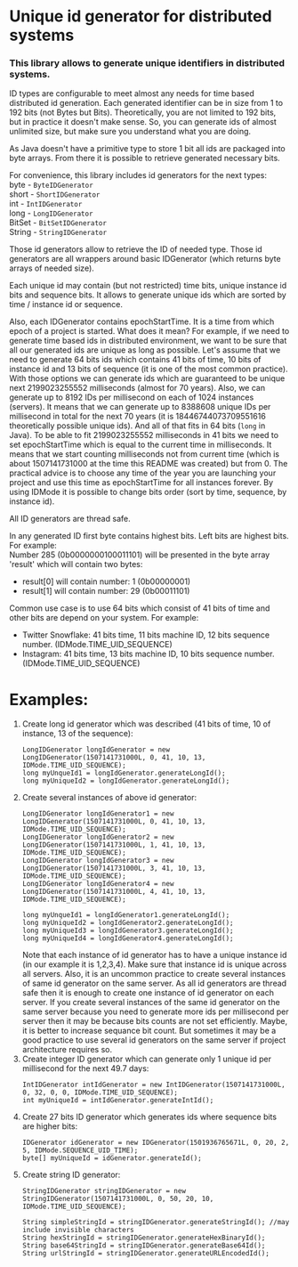 # Unique id generator for distributed systems
### This library allows to generate unique identifiers in distributed systems.

ID types are configurable to meet almost any needs for time based distributed id generation.
Each generated identifier can be in size from 1 to 192 bits (not Bytes but Bits). Theoretically, you are not limited to 192 bits, but in practice it doesn't make sense. So, you can generate ids of almost unlimited size, but make sure you understand what you are doing.

As Java doesn't have a primitive type to store 1 bit all ids are packaged into byte arrays. From there it is possible to retrieve generated necessary bits.

For convenience, this library includes id generators for the next types:<br>
byte - `ByteIDGenerator`<br>
short - `ShortIDGenerator`<br>
int - `IntIDGenerator`<br>
long - `LongIDGenerator`<br>
BitSet - `BitSetIDGenerator`<br>
String - `StringIDGenerator`<br>

Those id generators allow to retrieve the ID of needed type.
Those id generators are all wrappers around basic IDGenerator (which returns byte arrays of needed size).

Each unique id may contain (but not restricted) time bits, unique instance id bits and sequence bits. It allows to generate unique ids which are sorted by time / instance id or sequence.

Also, each IDGenerator contains epochStartTime. It is a time from which epoch of a project is started.
What does it mean?
For example, if we need to generate time based ids in distributed environment, we want to be sure that all our generated ids are unique as long as possible.
Let's assume that we need to generate 64 bits ids which contains 41 bits of time, 10 bits of instance id and 13 bits of sequence (it is one of the most common practice).
With those options we can generate ids which are guaranteed to be unique next 2199023255552 milliseconds (almost for 70 years). Also, we can generate up to 8192 IDs per millisecond on each of 1024 instances (servers). It means that we can generate up to 8388608 unique IDs per millisecond in total for the next 70 years (it is 18446744073709551616 theoretically possible unique ids). And all of that fits in 64 bits (`long` in Java).
To be able to fit 2199023255552 milliseconds in 41 bits we need to set epochStartTime which is equal to the current time in milliseconds. It means that we start counting milliseconds not from current time (which is about 1507141731000 at the time this README was created) but from 0.
The practical advice is to choose any time of the year you are launching your project and use this time as epochStartTime for all instances forever.
By using IDMode it is possible to change bits order (sort by time, sequence, by instance id).

All ID generators are thread safe.

In any generated ID first byte contains highest bits. Left bits are highest bits.  
For example:  
Number 285 (0b0000000100011101) will be presented in the byte array 'result' which will contain two bytes:  
 - result[0] will contain number: 1 (0b00000001)  
 - result[1] will contain number: 29 (0b00011101)  
    
Common use case is to use 64 bits which consist of 41 bits of time and other bits are depend on your system. For example:   
 - Twitter Snowflake: 41 bits time, 11 bits machine ID, 12 bits sequence number. (IDMode.TIME_UID_SEQUENCE)  
 - Instagram: 41 bits time, 13 bits machine ID, 10 bits sequence number. (IDMode.TIME_UID_SEQUENCE)
 
# Examples:
1. Create long id generator which was described (41 bits of time, 10 of instance, 13 of the sequence):
   ```
   LongIDGenerator longIdGenerator = new LongIDGenerator(1507141731000L, 0, 41, 10, 13, IDMode.TIME_UID_SEQUENCE);
   long myUnqueId1 = longIdGenerator.generateLongId();
   long myUniqueId2 = longIdGenerator.generateLongId();
   ```
2. Create several instances of above id generator:
   ```
   LongIDGenerator longIdGenerator1 = new LongIDGenerator(1507141731000L, 0, 41, 10, 13, IDMode.TIME_UID_SEQUENCE);
   LongIDGenerator longIdGenerator2 = new LongIDGenerator(1507141731000L, 1, 41, 10, 13, IDMode.TIME_UID_SEQUENCE);
   LongIDGenerator longIdGenerator3 = new LongIDGenerator(1507141731000L, 3, 41, 10, 13, IDMode.TIME_UID_SEQUENCE);
   LongIDGenerator longIdGenerator4 = new LongIDGenerator(1507141731000L, 4, 41, 10, 13, IDMode.TIME_UID_SEQUENCE);
   
   long myUnqueId1 = longIdGenerator1.generateLongId();
   long myUniqueId2 = longIdGenerator2.generateLongId();
   long myUniqueId3 = longIdGenerator3.generateLongId();
   long myUniqueId4 = longIdGenerator4.generateLongId();
   ```
   Note that each instance of id generator has to have a unique instance id (in our example it is 1,2,3,4). Make sure that    instance id is unique across all servers.
   Also, it is an uncommon practice to create several instances of same id generator on the same server. As all id generators are    thread safe then it is enough to create one instance of id generator on each server. If you create several instances of the same id generator on the same server because you need to generate more ids per millisecond per server then it may be because bits counts are not set efficiently. Maybe, it is better to increase sequance bit count. But sometimes it may be a good practice to use several id generators on the same server if project architecture requires so.
3. Create integer ID generator which can generate only 1 unique id per millisecond for the next 49.7 days:
   ```
   IntIDGenerator intIdGenerator = new IntIDGenerator(1507141731000L, 0, 32, 0, 0, IDMode.TIME_UID_SEQUENCE);
   int myUniqueId = intIdGenerator.generateIntId();
   ```
4. Create 27 bits ID generator which generates ids where sequence bits are higher bits:
   ```
   IDGenerator idGenerator = new IDGenerator(1501936765671L, 0, 20, 2, 5, IDMode.SEQUENCE_UID_TIME);
   byte[] myUniqueId = idGenerator.generateId();
   ```
5. Create string ID generator:
   ```
   StringIDGenerator stringIDGenerator = new StringIDGenerator(1507141731000L, 0, 50, 20, 10, IDMode.TIME_UID_SEQUENCE);
   
   String simpleStringId = stringIDGenerator.generateStringId(); //may include invisible characters
   String hexStringId = stringIDGenerator.generateHexBinaryId();
   String base64StringId = stringIDGenerator.generateBase64Id();
   String urlStringId = stringIDGenerator.generateURLEncodedId();
   ```
